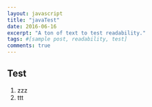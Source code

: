 ```yaml
---
layout: javascript
title: "javaTest"
date: 2016-06-16
excerpt: "A ton of text to test readability."
tags: #[sample post, readability, test]
comments: true
---
```



## Test
  1. zzz
  2. ttt
